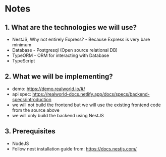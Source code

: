 # Notes

## 1. What are the technologies we will use?

- NestJS, Why not entirely Express? - Because Express is very bare minimum
- Database - Postgresql (Open source relational DB)
- TypeORM - ORM for interacting with Database
- TypeScript

## 2. What we will be implementing?

- demo: https://demo.realworld.io/#/
- api spec: https://realworld-docs.netlify.app/docs/specs/backend-specs/introduction
- we will not build the frontend but we will use the existing frontend code from the source above
- we will only build the backend using NestJS

## 3. Prerequisites

- NodeJS
- Follow nest installation guide from: https://docs.nestjs.com/

